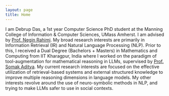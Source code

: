 ```yaml
---
layout: page
title: Home
---
```


I am Debrup Das, a 1st year Computer Science PhD student at the Manning College of Information & Computer Sciences, UMass Amherst. I am advised by [Prof. Negin Rahimi](https://people.cs.umass.edu/~rahimi/). My broad research interests are primarily in Information Retrieval (IR) and Natural Language Processing (NLP). Prior to this, I received a Dual Degree (Bachelors + Masters) in Mathematics and Computing from IIT Kharagpur, India where I worked on the paradigm of tool-augmentation for mathematical reasoning in LLMs, supervised by [Prof. Somak Aditya](https://adityasomak.github.io/). My current research interests are focused on the effective utilization of retrieval-based systems and external structured knowledge to improve multiple reasoning dimensions in language models. My other interests revolve around the use of neuro-symbolic methods in NLP, and trying to make LLMs safer to use in social contexts.



  
